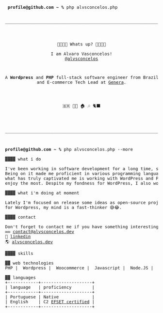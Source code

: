 <pre>
 <strong>profile@github.com ~ %</strong> php alvsconcelos.php
 <p align="center">________________________________________________________________</p>
 <p align="center" style="margin-bottom:0">🙋🏻🙋🏻 Whats up? 🙋🏻🙋🏻<br><br>I am Alvaro Vasconcelos!<br><a href="https://alvsconcelos.dev" target="_blank">@alvsconcelos</a></p>
 <p align="center"><samp>A <strong>Wordpress</strong> and <strong>PHP</strong> full-stack software engineer from Brazil<br>and E-commerce Tech Lead at <a href="https://www.genera.com.br">Genera</a>.</samp></p>
 <p align="center">🇧🇷 🏳️‍🌈 🏠 🎶 🐈‍⬛</p> 
 <p align="center">________________________________________________________________</p>

<strong>profile@github.com ~ %</strong> php alvsconcelos.php --more<br>
▓▓▓▓ what i do

I've been working in software development for a long time, since my teenage years, so it's been nearly 11+ years.<br>Being on it made me proficient in various programming languages such as PHP and JavaScript. Throughout this time,<br>what has truly captivated me is working with WordPress and PHP, which has become my primary stack and what I<br>enjoy the most. Despite my fondness for WordPress, I also work and love Node.JS, Laravel and Javascript.

▓▓▓▓ what i'm doing at moment

Lately I'm focused on release some ideas as open-source projects using PHP, Node.JS and Javascript. Not only<br>for Wordpress, my mind is a fast-thinker 😅😂.

▓▓▓▓ contact

Don't forget to contact me if you have something interesting or some questions!
✉️✉️ <a href="mailto:contact@alvsconcelos.dev">contact@alvsconcelos.dev</a>
👥 <a href="https://linkedin.com/in/alvsconcelos/?utm_source=githubprofile">linkedin</a>
🌎 <a href="https://alvsconcelos.dev/?utm_source=githubprofile">alvsconcelos.dev</a>

▓▓▓▓ skills

▓▓ web technologies
PHP |  Wordpress |  Woocommerce |  Javascript |  Node.JS |  React.JS | HTML | CSS | SCSS | MySQL

▓▓ languages
+------------+--------------------+
| language   | proficiency        |
+------------+--------------------+
| Portuguese | Native             |
| English    | C2 <a href="https://cert.efset.org/Hfqsom">EFSET certified</a> |
+------------+--------------------+
</pre>
</details>
